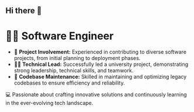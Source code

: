 ## Hi there 👋
# 👩‍💻 Software Engineer

- 🌟 **Project Involvement:** Experienced in contributing to diverse software projects, from initial planning to deployment phases.
- 🧑‍💼 **Technical Lead:** Successfully led a university project, demonstrating strong leadership, technical skills, and teamwork.
- 🔧 **Codebase Maintenance:** Skilled in maintaining and optimizing legacy codebases to ensure efficiency and reliability.

💻 Passionate about crafting innovative solutions and continuously learning in the ever-evolving tech landscape.

